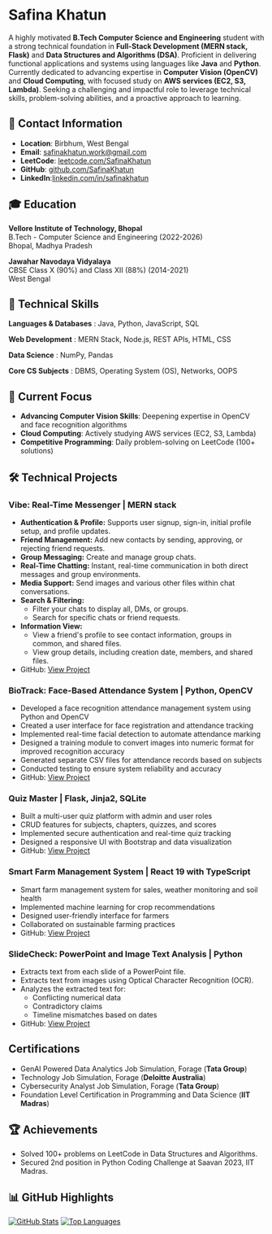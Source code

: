 # Safina Khatun
A highly motivated **B.Tech Computer Science and Engineering** student with a strong technical foundation in **Full-Stack Development (MERN stack, Flask)** and **Data Structures and Algorithms (DSA)**. Proficient in delivering functional applications and systems using languages like **Java** and **Python**. Currently dedicated to advancing expertise in **Computer Vision (OpenCV)** and **Cloud Computing**, with focused study on **AWS services (EC2, S3, Lambda)**. Seeking a challenging and impactful role to leverage technical skills, problem-solving abilities, and a proactive approach to learning.
 
## 📍 Contact Information
- **Location**: Birbhum, West Bengal
- **Email**: safinakhatun.work@gmail.com
- **LeetCode**: [leetcode.com/SafinaKhatun](https://leetcode.com/u/BZE1UdEzPT/)
- **GitHub**: [github.com/SafinaKhatun](https://github.com/SafinaKhatun)
- **LinkedIn**:[linkedin.com/in/safinakhatun](https://www.linkedin.com/in/safinakhatun2002/)

## 🎓 Education
**Vellore Institute of Technology, Bhopal**  
B.Tech - Computer Science and Engineering (2022-2026)  
Bhopal, Madhya Pradesh

**Jawahar Navodaya Vidyalaya**  
CBSE Class X (90%) and Class XII (88%) (2014-2021)  
West Bengal

## 🔧 Technical Skills
**Languages & Databases** : Java, Python, JavaScript, SQL 

**Web Development** : MERN Stack, Node.js, REST APIs, HTML, CSS 

**Data Science** : NumPy, Pandas 

**Core CS Subjects** : DBMS, Operating System (OS), Networks, OOPS 

## 🧠 Current Focus
- **Advancing Computer Vision Skills**: Deepening expertise in OpenCV and face recognition algorithms  
- **Cloud Computing**: Actively studying AWS services (EC2, S3, Lambda)  
- **Competitive Programming**: Daily problem-solving on LeetCode (100+ solutions)  

## 🛠️ Technical Projects

### Vibe: Real-Time Messenger | MERN stack
- **Authentication & Profile:** Supports user signup, sign-in, initial profile setup, and profile updates.
- **Friend Management:** Add new contacts by sending, approving, or rejecting friend requests.
- **Group Messaging:** Create and manage group chats.
- **Real-Time Chatting:** Instant, real-time communication in both direct messages and group environments.
- **Media Support:** Send images and various other files within chat conversations.
- **Search & Filtering:**
  - Filter your chats to display all, DMs, or groups.
  - Search for specific chats or friend requests.
- **Information View:**
  - View a friend's profile to see contact information, groups in common, and shared files.
  - View group details, including creation date, members, and shared files.
- GitHub: [View Project](https://github.com/SafinaKhatun/Vibe)
 
### BioTrack: Face-Based Attendance System | Python, OpenCV
- Developed a face recognition attendance management system using Python and OpenCV
- Created a user interface for face registration and attendance tracking
- Implemented real-time facial detection to automate attendance marking
- Designed a training module to convert images into numeric format for improved recognition accuracy
- Generated separate CSV files for attendance records based on subjects
- Conducted testing to ensure system reliability and accuracy
- GitHub: [View Project](https://github.com/SafinaKhatun/Face-Recognition-Attendance-System)

### Quiz Master | Flask, Jinja2, SQLite
- Built a multi-user quiz platform with admin and user roles
- CRUD features for subjects, chapters, quizzes, and scores
- Implemented secure authentication and real-time quiz tracking
- Designed a responsive UI with Bootstrap and data visualization
- GitHub: [View Project](https://github.com/SafinaKhatun/QuizMaster) 

### Smart Farm Management System | React 19 with TypeScript
- Smart farm management system for sales, weather monitoring and soil health
- Implemented machine learning for crop recommendations
- Designed user-friendly interface for farmers
- Collaborated on sustainable farming practices
- GitHub: [View Project](https://github.com/SafinaKhatun)

### SlideCheck: PowerPoint and Image Text Analysis | Python 
- Extracts text from each slide of a PowerPoint file.
- Extracts text from images using Optical Character Recognition (OCR).
- Analyzes the extracted text for:
  - Conflicting numerical data
  - Contradictory claims
  - Timeline mismatches based on dates
- GitHub: [View Project](https://github.com/SafinaKhatun/SlideCheck)


## Certifications
- GenAI Powered Data Analytics Job Simulation, Forage (**Tata Group**)
- Technology Job Simulation, Forage (**Deloitte Australia**)
- Cybersecurity Analyst Job Simulation, Forage (**Tata Group**)
- Foundation Level Certification in Programming and Data Science (**IIT Madras**)


## 🏆 Achievements
- Solved 100+ problems on LeetCode in Data Structures and Algorithms.
- Secured 2nd position in Python Coding Challenge at Saavan 2023, IIT Madras.

## 📊 GitHub Highlights
[![GitHub Stats](https://github-readme-stats.vercel.app/api?username=SafinaKhatun&show_icons=true&theme=radical)](https://github.com/SafinaKhatun)
[![Top Languages](https://github-readme-stats.vercel.app/api/top-langs/?username=SafinaKhatun&layout=compact&theme=radical)](https://github.com/SafinaKhatun)
